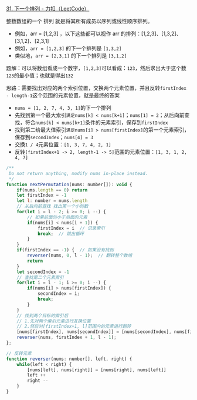 [31. 下一个排列 - 力扣（LeetCode）](https://leetcode.cn/problems/next-permutation/)

整数数组的一个 排列  就是将其所有成员以序列或线性顺序排列。

* 例如，arr = [1,2,3] ，以下这些都可以视作 arr 的排列：[1,2,3]、[1,3,2]、[3,1,2]、[2,3,1] 
* 例如，`arr = [1,2,3]` 的下一个排列是 `[1,3,2]` 
* 类似地，`arr = [2,3,1]` 的下一个排列是 `[3,1,2]` 

题解：可以将数组看成一个数字，`[1,2,3]`可以看成：`123`，然后求出大于这个数`123`的最小值；也就是得出`132`

思路：需要找出对应的两个索引位置，交换两个元素位置，并且反转`firstIndex - length-1`这个范围的元素位置，就是最终的答案

* `nums = [1, 2, 7, 4, 3, 1]`的下一个排列
* 先找到第一个最大索引`满足nums[k] < nums[k+1]`；`nums[1] = 2`；从后向前查找，符合`nums[k] < nums[k+1]`条件的元素索引，保存到`firstIndex`
* 找到第二给最大值索引`满足nums[i] > nums[firstIndex]`的第一个元素索引，保存到`secondIndex`；`nums[4] = 3`
* 交换`1 / 4`元素位置：`[1, 3, 7, 4, 2, 1]`
* 反转`[firstIndex+1 -> 2, length-1 -> 5]`范围的元素位置：`[1, 3, 1, 2, 4, 7]`

```js
/**
 Do not return anything, modify nums in-place instead.
 */
function nextPermutation(nums: number[]): void {
    if(nums.length == 0) return
    let firstIndex = -1
    let l: number = nums.length
    // 从后向前查找 找出第一个小的数
    for(let i = l - 2; i >= 0; i --) {
        // 如果前面的小于后面的元素
        if(nums[i] < nums[i + 1]) {
            firstIndex = i  // 记录索引
            break;  // 跳出循环
        }
    }
    if(firstIndex == -1) {  // 如果没有找到
        reverser(nums, 0, l - 1);  // 翻转整个数组
        return
    }
    let secondIndex = -1
    // 查找第二个元素索引
    for(let i = l - 1; i >= 0; i --) {
        if(nums[i] > nums[firstIndex]) {
            secondIndex = i;
            break;
        }
    }
    // 找到两个目标的索引后
    // 1.先对两个索引元素进行互换位置
    // 2.然后对[firstIndex+1, l]范围内的元素进行翻转
    [nums[firstIndex], nums[secondIndex]] = [nums[secondIndex], nums[firstIndex]]
    reverser(nums, firstIndex + 1, l - 1);
};

// 反转元素
function reverser(nums: number[], left, right) {
    while(left < right) {
        [nums[left], nums[right]] = [nums[right], nums[left]]
        left ++
        right --
    }
}
```